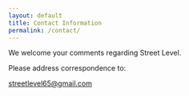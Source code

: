 ```yaml
---
layout: default
title: Contact Information
permalink: /contact/
---
```

We welcome your comments regarding Street Level.

Please address correspondence to:

<a href="mailto:streetlevel65@gmail.com">streetlevel65@gmail.com</a>

